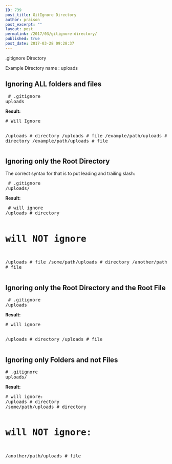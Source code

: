 ```yaml
---
ID: 739
post_title: GitIgnore Directory
author: praison
post_excerpt: ""
layout: post
permalink: /2017/03/gitignore-directory/
published: true
post_date: 2017-03-28 09:28:37
---
```

.gitignore Directory

Example Directory name : uploads
<h2>Ignoring ALL folders and files</h2>
<pre> # .gitignore
uploads
</pre>
<strong>Result:</strong>
<pre># Will Ignore

/uploads # directory
/uploads # file
/example/path/uploads # directory
/example/path/uploads # file
</pre>
<h2 id="what-if-you-just-want-to-ignore-the-directory-at-the-root-level">Ignoring only the Root Directory</h2>
The correct syntax for that is to put leading and trailing slash:
<pre> # .gitignore
/uploads/
</pre>
<strong>Result:</strong>
<pre> # will ignore
/uploads # directory

# will NOT ignore
/uploads              # file
/some/path/uploads    # directory
/another/path/uploads # file
</pre>
<h2>Ignoring only the Root Directory and the Root File</h2>
<pre> # .gitignore
/uploads</pre>
<strong>Result:</strong>
<pre># will ignore

/uploads # directory
/uploads # file
</pre>
<h2>Ignoring only Folders and not Files</h2>
<pre># .gitignore
uploads/</pre>
<strong>Result:</strong>
<pre># will ignore:
/uploads # directory
/some/path/uploads # directory

# will NOT ignore:
/another/path/uploads # file</pre>